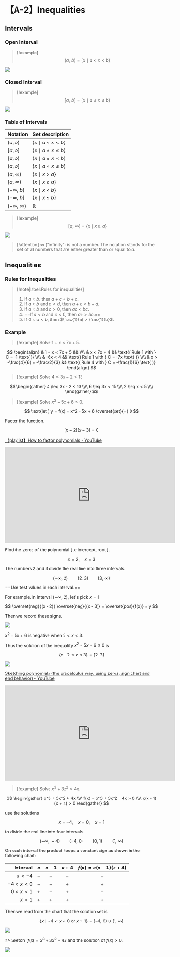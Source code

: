 # 【A-2】Inequalities

## Intervals

### Open Interval

> [!example]
$$
(a,\ b) = \{ x \mid  a < x < b \}
$$

<img src="./數學/微積分/img/A-2_1.png" style="max-width: 40%;">

### Closed Interval

> [!example]
$$
[a,\ b] = \{ x \mid a \leq x \leq b \}
$$

<img src="./數學/微積分/img/A-2_2.png" style="max-width: 40%;">

### Table of Intervals

| Notation             | Set description                |
| :------------------- | :----------------------------- |
| $(a,\ b)$            | $\{ x \mid a < x < b \}$       |
| $[a,\ b]$            | $\{ x \mid a \leq x \leq b \}$ |
| $[a,\ b)$            | $\{ x \mid a \leq x < b \}$    |
| $(a,\ b]$            | $\{ x \mid a < x \leq b \}$    |
| $(a,\ \infty)$       | $\{ x \mid x > a \}$           |
| $[a,\ \infty)$       | $\{ x \mid x \geq a \}$        |
| $(-\infty,\ b)$      | $\{ x \mid x < b \}$           |
| $(-\infty,\ b]$      | $\{ x \mid x \leq b \}$        |
| $(-\infty,\ \infty)$ | $\mathbb{R}$                   |

> [!example]
$$
[a,\ \infty) = \{ x \mid  x \geq a \}
$$

<img src="./數學/微積分/img/A-2_3.png" style="max-width: 40%;">

> [!attention]
$\infty$ ("infinity") is not a number. The notation stands for the set of all numbers that are either greater than or equal to $a$.

## Inequalities

### Rules for Inequalities

> [!note|label:Rules for inequalities]
>
> 1. If $a < b$, then $a + c < b + c$.
> 2. If $a < b$ and $c < d$, then $a + c < b + d$.
> 3. If $a < b$ and $c > 0$, then $ac < bc$.
> 4. ==If $a < b$ and $c < 0$, then $ac > bc$.==
> 5. If $0 < a < b$, then $\frac{1}{a} > \frac{1}{b}$.

### Example

> [!example]
Solve $1 + x < 7x + 5$.

$$
\begin{align}
    & 1 + x < 7x + 5
    &&
    \\\\
    & x < 7x + 4
    && \text{( Rule 1 with } C = -1 \text{ )}
    \\\\
    & -6x < 4
    && \text{( Rule 1 with } C = -7x \text{ )}
    \\\\
    & x > -\frac{4}{6} = -\frac{2}{3}
    && \text{( Rule 4 with } C = -\frac{1}{6} \text{ )}
\end{align}
$$

> [!example]
Solve $4 \leq 3x - 2 < 13$

$$
\begin{gather}
    4 \leq 3x - 2 < 13
    \\\\
    6 \leq 3x < 15
    \\\\
    2 \leq x < 5
    \\\\
\end{gather}
$$

> [!example]
Solve $x^2 - 5x + 6 \leq 0$.

$$
\text{let } y = f(x) = x^2 - 5x + 6 \overset{set}{=} 0
$$

Factor the function.

$$
(x - 2)(x - 3) = 0
$$

[【playlist】How to factor polynomials - YouTube](https://www.youtube.com/playlist?list=PLxV9sWI37Onf9RpDQkqCKOE1JwvuoBZzH)

<iframe width="560" height="315" src="https://www.youtube.com/embed/videoseries?si=MYKsRxHxew8o9yQF&amp;list=PLxV9sWI37Onf9RpDQkqCKOE1JwvuoBZzH" title="YouTube video player" frameborder="0" allow="accelerometer; autoplay; clipboard-write; encrypted-media; gyroscope; picture-in-picture; web-share" allowfullscreen></iframe>

Find the zeros of the polynomial ( x-intercept, root ).

$$
x = 2, \quad x = 3
$$

The numbers 2 and 3 divide the real line into three intervals.

$$
(-\infty,\ 2) \qquad (2,\ 3) \qquad (3,\ \infty)
$$

==Use test values in each interval.==

For example. In interval $(-\infty,\ 2)$, let's pick $x = 1$

$$
\overset{neg}{(x - 2)} \overset{neg}{(x - 3)} = \overset{pos}{f(x)} = y
$$

Then we record these signs.

<img src="./數學/微積分/img/A-2_4.png" style="max-width: 40%;">

$x^2 - 5x + 6$ is negative when $2 < x < 3$.

Thus the solution of the inequality $x^2 - 5x + 6 \leq 0$ is

$$
\{ x \mid 2 \leq x \leq 3 \} = [2,\ 3]
$$

<img src="./數學/微積分/img/A-2_5.png" style="max-width: 40%;">

[Sketching polynomials (the precalculus way: using zeros, sign chart and end behavior) - YouTube](https://www.youtube.com/watch?v=wCTwBwe2xqY)

<iframe width="560" height="315" src="https://www.youtube.com/embed/wCTwBwe2xqY" title="YouTube video player" frameborder="0" allow="accelerometer; autoplay; clipboard-write; encrypted-media; gyroscope; picture-in-picture; web-share" allowfullscreen></iframe>

> [!example]
Solve $x^3 + 3x^2 > 4x$.

$$
\begin{gather}
    x^3 + 3x^2 > 4x
    \\\\
    f(x) = x^3 + 3x^2 - 4x > 0
    \\\\
    x(x - 1)(x + 4) > 0
\end{gather}
$$

use the solutions

$$
x = -4, \quad x = 0, \quad x = 1
$$

to divide the real line into four intervals

$$
(-\infty,\ -4) \qquad (-4,\ 0) \qquad (0,\ 1) \qquad (1,\ \infty)
$$

On each interval the product keeps a constant sign as shown in the following chart:

|     Interval |  $x$  | $x-1$ | $x+4$ | $f(x)=x(x-1)(x+4)$ |
| -----------: | :---: | :---: | :---: | :----------------: |
|     $x < -4$ |  $-$  |  $-$  |  $-$  |        $-$         |
| $-4 < x < 0$ |  $-$  |  $-$  |  $+$  |        $+$         |
|  $0 < x < 1$ |  $+$  |  $-$  |  $+$  |        $-$         |
|      $x > 1$ |  $+$  |  $+$  |  $+$  |        $+$         |

Then we read from the chart that the solution set is

$$
\{ x \mid -4 < x < 0 \text{ or } x > 1 \} = (-4,\ 0) \cup (1,\ \infty)
$$

<img src="./數學/微積分/img/A-2_6.png" style="max-width: 40%;">

?> Sketch  $f(x) = x^3 + 3x^2 - 4x$ and the solution of $f(x) > 0$.

<img src="./數學/微積分/img/A-2_7.png" style="max-width: 70%;">
